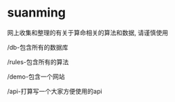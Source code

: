 # suanming
网上收集和整理的有关于算命相关的算法和数据, 请谨慎使用


/db-包含所有的数据库

/rules-包含所有的算法

/demo-包含一个网站

/api-打算写一个大家方便使用的api
